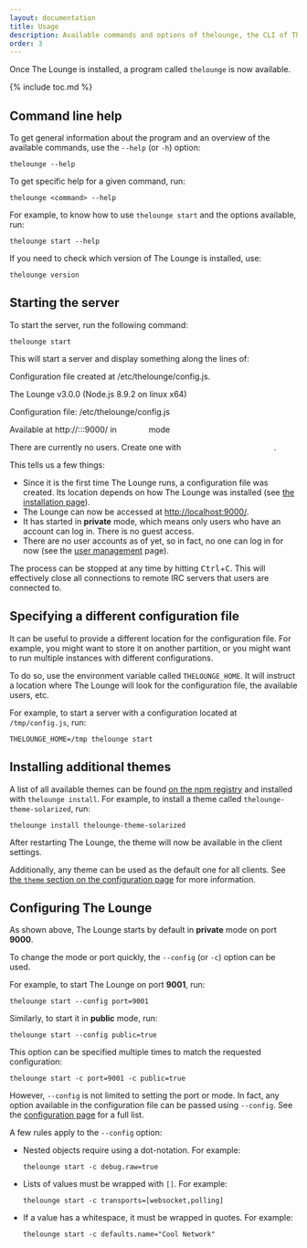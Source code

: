 ```yaml
---
layout: documentation
title: Usage
description: Available commands and options of thelounge, the CLI of The Lounge
order: 3
---
```


Once The Lounge is installed, a program called `thelounge` is now available.

{% include toc.md %}

## Command line help

To get general information about the program and an overview of the available
commands, use the `--help` (or `-h`) option:

```
thelounge --help
```

To get specific help for a given command, run:

```
thelounge <command> --help
```

For example, to know how to use `thelounge start` and the options available,
run:

```
thelounge start --help
```

If you need to check which version of The Lounge is installed, use:

```
thelounge version
```

## Starting the server

To start the server, run the following command:

```
thelounge start
```

This will start a server and display something along the lines of:

<div class="terminal">
  <span class="terminal-log-info"></span>
  Configuration file created at <span class="terminal-green">/etc/thelounge/config.js</span>.<br>

  <span class="terminal-log-info"></span>
  The Lounge <span class="terminal-green">v3.0.0</span> (Node.js <span class="terminal-green">8.9.2</span> on <span class="terminal-green">linux</span> x64)<br>

  <span class="terminal-log-info"></span>
  Configuration file: <span class="terminal-green">/etc/thelounge/config.js</span><br>

  <span class="terminal-log-info"></span>
  Available at <span class="terminal-green">http://:::9000/</span> in <strong style="color: white">private</strong> mode<br>

  <span class="terminal-log-info"></span>
  There are currently no users. Create one with <strong style="color: white">thelounge add &lt;name&gt;</strong>.
</div>

This tells us a few things:

- Since it is the first time The Lounge runs, a configuration file was created.
  Its location depends on how The Lounge was installed (see
  [the installation page](/docs/install-and-upgrade)).
- The Lounge can now be accessed at <http://localhost:9000/>.
- It has started in **private** mode, which means only users who
  have an account can log in. There is no guest access.
- There are no user accounts as of yet, so in fact, no one can log in for now
  (see the [user management](/docs/users) page).

The process can be stopped at any time by hitting <kbd>Ctrl</kbd>+<kbd>C</kbd>.
This will effectively close all connections to remote IRC servers that users are
connected to.

## Specifying a different configuration file

It can be useful to provide a different location for the configuration file. For
example, you might want to store it on another partition, or you might want to
run multiple instances with different configurations.

To do so, use the environment variable called `THELOUNGE_HOME`. It will instruct
a location where The Lounge will look for the configuration file, the available
users, etc.

For example, to start a server with a configuration located at `/tmp/config.js`,
run:

```
THELOUNGE_HOME=/tmp thelounge start
```

## Installing additional themes

A list of all available themes can be found [on the npm registry](https://www.npmjs.com/search?q=keywords%3Athelounge-theme) and installed with `thelounge install`. For example, to install a theme called `thelounge-theme-solarized`, run:

```
thelounge install thelounge-theme-solarized
```

After restarting The Lounge, the theme will now be available in the client settings.

Additionally, any theme can be used as the default one for all clients. See [the `theme` section on the configuration page](/docs/configuration#theme) for more information.

## Configuring The Lounge

As shown above, The Lounge starts by default in **private** mode on port
**9000**.

To change the mode or port quickly, the `--config` (or `-c`) option can be used.

For example, to start The Lounge on port **9001**, run:

```
thelounge start --config port=9001
```

Similarly, to start it in **public** mode, run:

```
thelounge start --config public=true
```

This option can be specified multiple times to match the requested
configuration:

```
thelounge start -c port=9001 -c public=true
```

However, `--config` is not limited to setting the port or mode. In fact, any
option available in the configuration file can be passed using `--config`.
See the [configuration page](/docs/configuration) for a full list.

A few rules apply to the `--config` option:

- Nested objects require using a dot-notation. For example:
  ```
  thelounge start -c debug.raw=true
  ```
- Lists of values must be wrapped with `[]`. For example:
  ```
  thelounge start -c transports=[websocket,polling]
  ```
- If a value has a whitespace, it must be wrapped in quotes. For example:
  ```
  thelounge start -c defaults.name="Cool Network"
  ```
